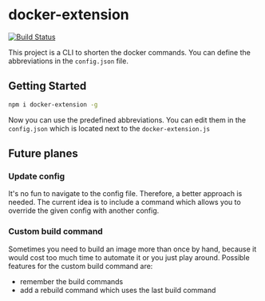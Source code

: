 # docker-extension

[![Build Status](https://travis-ci.org/NicoVogel/docker-extension.svg?branch=master)](https://travis-ci.org/NicoVogel/docker-extension)

This project is a CLI to shorten the docker commands. You can define the abbreviations in the `config.json` file.

## Getting Started

```bash
npm i docker-extension -g
```

Now you can use the predefined abbreviations. You can edit them in the `config.json` which is located next to the `docker-extension.js` 

## Future planes

### Update config

It's no fun to navigate to the config file. Therefore, a better approach is needed. The current idea is to include a command which allows you to override the given config with another config.

### Custom build command

Sometimes you need to build an image more than once by hand, because it would cost too much time to automate it or you just play around. Possible features for the custom build command are:

- remember the build commands
- add a rebuild command which uses the last build command 

